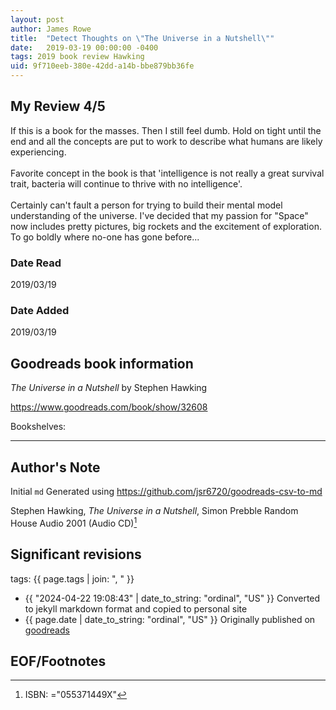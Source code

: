 ```yaml
---
layout: post
author: James Rowe
title:  "Detect Thoughts on \"The Universe in a Nutshell\""
date:   2019-03-19 00:00:00 -0400
tags: 2019 book review Hawking 
uid: 9f710eeb-380e-42dd-a14b-bbe879bb36fe
---
```


<!-- highly dependent on how you personally use jekyll templates, and how you want this to show up -->
<!-- escape any jekyll keys with double brackets -->

## My Review 4/5

If this is a book for the masses. Then I still feel dumb. Hold on tight until the end and all the concepts are put to work to describe what humans are likely experiencing.<br/><br/>Favorite concept in the book is that 'intelligence is not really a great survival trait, bacteria will continue to thrive with no intelligence'.<br/><br/>Certainly can't fault a person for trying to build their mental model understanding of the universe. I've decided that my passion for "Space" now includes pretty pictures, big rockets and the excitement of exploration. To go boldly where no-one has gone before...

### Date Read
2019/03/19

### Date Added
2019/03/19

## Goodreads book information

*The Universe in a Nutshell* by Stephen Hawking

https://www.goodreads.com/book/show/32608

Bookshelves: 

---

## Author's Note

Initial `md` Generated using https://github.com/jsr6720/goodreads-csv-to-md

Stephen Hawking, *The Universe in a Nutshell*, Simon Prebble Random House Audio 2001 (Audio CD)[^1]

## Significant revisions

tags: {{ page.tags | join: ", " }} <!-- todo move this somewhere -->

- {{ "2024-04-22 19:08:43" | date_to_string: "ordinal", "US" }} Converted to jekyll markdown format and copied to personal site
- {{ page.date | date_to_string: "ordinal", "US" }} Originally published on [goodreads](https://www.goodreads.com)

## EOF/Footnotes

[^1]: ISBN: ="055371449X"